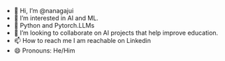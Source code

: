 - 👋 Hi, I’m @nanagajui
- 👀 I’m interested in AI and ML.
- 🌱  Python and Pytorch.LLMs
- 💞️ I’m looking to collaborate on AI projects that help improve education.
- 📫 How to reach me I am reachable on Linkedin
- 😄 Pronouns: He/Him


<!---
nanagajui/nanagajui is a ✨ special ✨ repository because its `README.md` (this file) appears on your GitHub profile.
You can click the Preview link to take a look at your changes.
--->
